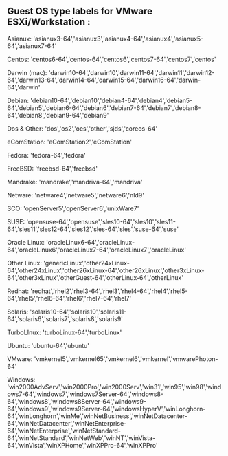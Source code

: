 ## Guest OS type labels for VMware ESXi/Workstation :

Asianux: 'asianux3-64','asianux3','asianux4-64','asianux4','asianux5-64','asianux7-64'

Centos: 'centos6-64','centos-64','centos6','centos7-64','centos7','centos'

Darwin (mac): 'darwin10-64','darwin10','darwin11-64','darwin11','darwin12-64','darwin13-64','darwin14-64','darwin15-64','darwin16-64','darwin-64','darwin'

Debian: 'debian10-64','debian10','debian4-64','debian4','debian5-64','debian5','debian6-64','debian6','debian7-64','debian7','debian8-64','debian8','debian9-64','debian9'

Dos & Other: 'dos','os2','oes','other','sjds','coreos-64'

eComStation: 'eComStation2','eComStation'

Fedora: 'fedora-64','fedora'

FreeBSD: 'freebsd-64','freebsd'

Mandrake: 'mandrake','mandriva-64','mandriva'

Netware: 'netware4','netware5','netware6','nld9'

SCO: 'openServer5','openServer6','unixWare7'

SUSE: 'opensuse-64','opensuse','sles10-64','sles10','sles11-64','sles11','sles12-64','sles12','sles-64','sles','suse-64','suse'

Oracle Linux: 'oracleLinux6-64','oracleLinux-64','oracleLinux6','oracleLinux7-64','oracleLinux7','oracleLinux'

Other Linux: 'genericLinux','other24xLinux-64','other24xLinux','other26xLinux-64','other26xLinux','other3xLinux-64','other3xLinux','otherGuest-64','otherLinux-64','otherLinux'

Redhat: 'redhat','rhel2','rhel3-64','rhel3','rhel4-64','rhel4','rhel5-64','rhel5','rhel6-64','rhel6','rhel7-64','rhel7'

Solaris: 'solaris10-64','solaris10','solaris11-64','solaris6','solaris7','solaris8','solaris9'

TurboLInux: 'turboLinux-64','turboLinux'

Ubuntu: 'ubuntu-64','ubuntu'

VMware: 'vmkernel5','vmkernel65','vmkernel6','vmkernel','vmwarePhoton-64'

Windows: 'win2000AdvServ','win2000Pro','win2000Serv','win31','win95','win98','windows7-64','windows7','windows7Server-64','windows8-64','windows8','windows8Server-64','windows9-64','windows9','windows9Server-64','windowsHyperV','winLonghorn-64','winLonghorn','winMe','winNetBusiness','winNetDatacenter-64','winNetDatacenter','winNetEnterprise-64','winNetEnterprise','winNetStandard-64','winNetStandard','winNetWeb','winNT','winVista-64','winVista','winXPHome','winXPPro-64','winXPPro'
